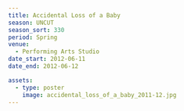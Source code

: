 ```yaml
---
title: Accidental Loss of a Baby
season: UNCUT
season_sort: 330
period: Spring
venue:
  - Performing Arts Studio
date_start: 2012-06-11
date_end: 2012-06-12

assets:
  - type: poster
    image: accidental_loss_of_a_baby_2011-12.jpg
---
```

